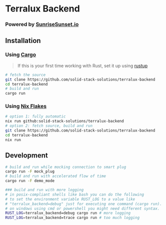 # Terralux Backend
### Powered by [SunriseSunset.io](https://sunrisesunset.io)

## Installation

### Using [Cargo](https://doc.rust-lang.org/cargo/getting-started/installation.html)
> If this is your first time working with Rust, set it up using [rustup](https://rustup.rs)
```sh
# fetch the source
git clone https://github.com/solid-stack-solutions/terralux-backend
cd terralux-backend
# build and run
cargo run
```
### Using [Nix Flakes](https://wiki.nixos.org/wiki/Flakes)
```sh
# option 1: fully automatic
nix run github:solid-stack-solutions/terralux-backend
# option 2: fetch source, build and run
git clone https://github.com/solid-stack-solutions/terralux-backend
cd terralux-backend
nix run
```

## Development

```sh
# build and run while mocking connection to smart plug
cargo run -F mock_plug
# build and run with accelerated flow of time
cargo run -F demo_mode

### build and run with more logging
# in posix-compliant shells like bash you can do the following
# to set the environment variable RUST_LOG to a value like
# "terralux_backend=debug" just for executing one command (cargo run).
# on windows using cmd or powershell you might need different syntax.
RUST_LOG=terralux_backend=debug cargo run # more logging
RUST_LOG=terralux_backend=trace cargo run # too much logging
```
